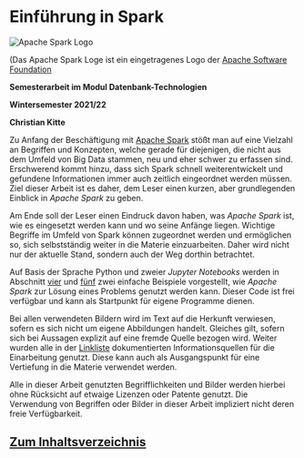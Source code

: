 # Einführung in Spark

![Apache Spark Logo](https://www.apache.org/logos/res/spark/spark.png "Offizielles Logo von Apache Spark")

(Das Apache Spark Loge ist ein eingetragenes Logo der [Apache Software Foundation](https://www.apache.org "zur Webseite") 




**Semesterarbeit im Modul Datenbank-Technologien**

**Wintersemester 2021/22**

**Christian Kitte**

Zu Anfang der Beschäftigung mit [Apache Spark](https://spark.apache.org "zur Webseite") stößt man auf eine Vielzahl an Begriffen und Konzepten, welche gerade für diejenigen, die nicht aus dem Umfeld von Big Data stammen, neu und eher schwer zu erfassen sind. Erschwerend kommt hinzu, dass sich Spark schnell weiterentwickelt und gefundene Informationen immer auch zeitlich eingeordnet werden müssen. Ziel dieser Arbeit ist es daher, dem Leser einen kurzen, aber grundlegenden Einblick in *Apache Spark* zu geben. 

Am Ende soll der Leser einen Eindruck davon haben, was *Apache Spark* ist, wie es eingesetzt werden kann und wo seine Anfänge liegen. Wichtige Begriffe im Umfeld von Spark können zugeordnet 
werden und ermöglichen so, sich selbstständig weiter in die Materie einzuarbeiten. Daher wird nicht nur der aktuelle Stand, sondern auch der Weg dorthin betrachtet.

Auf Basis der Sprache Python und zweier *Jupyter Notebooks* werden in Abschnitt [vier](04_Wordcount_mit_Spark_RDDs_und_Python.md "zum Kapitel") und [fünf](05_Wordcount_mit_Spark_DataFrames_und_Python.md "zum Kapitel") zwei einfache Beispiele vorgestellt, wie *Apache Spark* zur Lösung eines Problems genutzt werden kann.
Dieser Code ist frei verfügbar und kann als Startpunkt für eigene Programme dienen.

Bei allen verwendeten Bildern wird im Text auf die Herkunft verwiesen, sofern es sich nicht um eigene Abbildungen handelt. Gleiches gilt, sofern sich bei Aussagen explizit auf eine fremde Quelle bezogen wird. Weiter wurden alle in der [Linkliste](Anhang_Linkliste.md "Zum Kapitel") dokumentierten Informationsquellen für die Einarbeitung genutzt. Diese kann auch als Ausgangspunkt für eine Vertiefung in die Materie verwendet werden.

Alle in dieser Arbeit genutzten Begrifflichkeiten und Bilder werden hierbei ohne Rücksicht auf etwaige Lizenzen oder Patente genutzt. Die Verwendung von Begriffen oder Bilder in dieser Arbeit impliziert nicht deren freie Verfügbarkeit. 


## [Zum Inhaltsverzeichnis](00_Inhaltsverzeichnis.md "zum Inhaltsverzeichnis")
